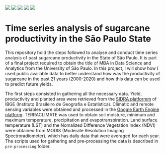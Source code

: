 <img src = "https://img.shields.io/github/last-commit/neli12/time-series-productivity-sp"> <img src = "https://img.shields.io/github/languages/count/neli12/time-series-productivity-sp"> <img src = "https://img.shields.io/github/license/neli12/time-series-productivity-sp?color=green"> <img src = "https://img.shields.io/github/downloads/neli12/time-series-productivity-sp/total"> <img src = "https://img.shields.io/github/watchers/neli12/time-series-productivity-sp?style=social">

# Time series analysis of sugarcane productivity in the São Paulo State
This repository hold the steps followed to analyse and conduct time series analysis of past sugarcane productivity in the State of São Paulo. It is part of a final project required to obtain the title of MBA in Data Science and Analytics from the University of São Paulo. In this project, I will show how I used public available data to better understand how was the productivity of sugarcane in the past 21 years (2000-2020) and how this data can be used to predict future yields.  

The first steps consisted in gathering all the necessary data. Yield, productivity and planted area were retrieved from the [SIDRA platformm](https://sidra.ibge.gov.br/tabela/1612) of IBGE (Instituto Brasileiro de Geografia e Estatística). Climatic and remote sensing variables were obtained and processed in the [Google Earth Engine platform](https://earthengine.google.com/). TERRACLIMATE was used to obtain soil moisture, minimum and maximum temperature, precipitation and evapotranspiration. Land surface temperature (LST) and the Nomalized Difference Vegetation Index (NDVI) were obtained from MODIS (Moderate Resolution Imaging Spectroradiometer), which has daily data that were averaged for each year. The scripts used for gathering and pre-processing the data is described in `pre-processing` folder. 
